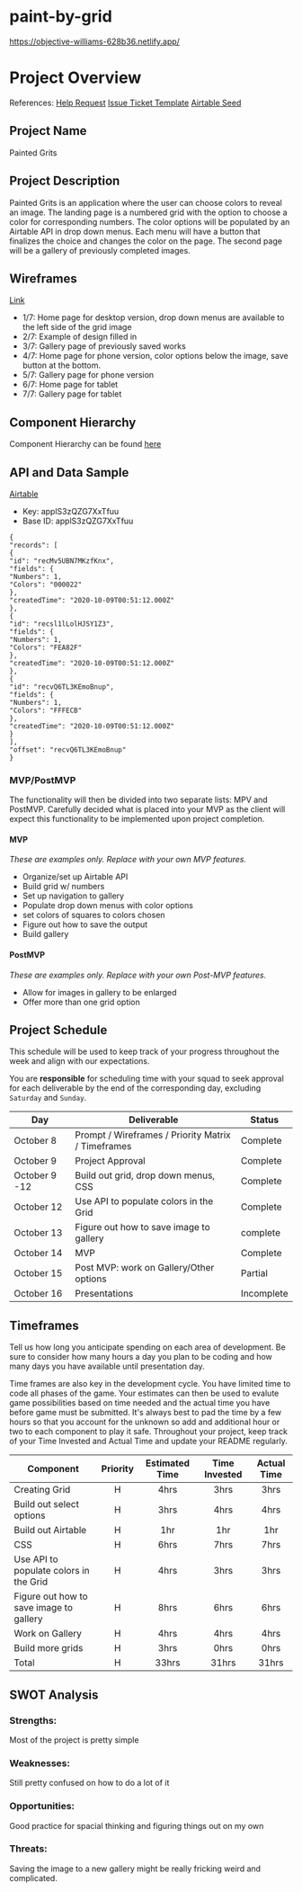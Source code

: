 # paint-by-grid

https://objective-williams-628b36.netlify.app/

# Project Overview

References:
[Help Request](https://docs.google.com/forms/d/e/1FAIpQLSfkrM82Kljv_Wxx_716zv2WTHb1qr_J8htnMoBOiIsP4MN02w/viewform)
[Issue Ticket Template](https://git.generalassemb.ly/sei-nyc-phoenix/class-resources/blob/master/projects/issue-ticket-template.md)
[Airtable Seed](https://git.generalassemb.ly/soleilyasmina/airtable-seed)

## Project Name

Painted Grits

## Project Description

Painted Grits is an application where the user can choose colors to reveal an image. The landing page is a numbered grid with the option to choose a color for corresponding numbers. The color options will be populated by an Airtable API in drop down menus. Each menu will have a button that finalizes the choice and changes the color on the page. The second page will be a gallery of previously completed images.

## Wireframes

[Link](https://www.figma.com/proto/3L11fbptO3xASD6sKSkkgi/Painted-Grits?node-id=3%3A3&scaling=scale-down)

- 1/7: Home page for desktop version, drop down menus are available to the left side of the grid image
- 2/7: Example of design filled in
- 3/7: Gallery page of previously saved works
- 4/7: Home page for phone version, color options below the image, save button at the bottom.
- 5/7: Gallery page for phone version
- 6/7: Home page for tablet
- 7/7: Gallery page for tablet

## Component Hierarchy

Component Hierarchy can be found [here](https://www.figma.com/proto/hhXrBqiOoUYUHAU7fjDKLn/Component-Hierarcy?node-id=6%3A15&scaling=scale-down)

## API and Data Sample

[Airtable]("https://api.airtable.com/v0/applS3zQZG7XxTfuu/painted-grits?maxRecords=3&view=Grid%20view")

- Key: applS3zQZG7XxTfuu
- Base ID: applS3zQZG7XxTfuu

```
{
"records": [
{
"id": "recMv5UBN7MKzfKnx",
"fields": {
"Numbers": 1,
"Colors": "000022"
},
"createdTime": "2020-10-09T00:51:12.000Z"
},
{
"id": "recsl1lLolHJSY1Z3",
"fields": {
"Numbers": 1,
"Colors": "FEA82F"
},
"createdTime": "2020-10-09T00:51:12.000Z"
},
{
"id": "recvQ6TL3KEmoBnup",
"fields": {
"Numbers": 1,
"Colors": "FFFECB"
},
"createdTime": "2020-10-09T00:51:12.000Z"
}
],
"offset": "recvQ6TL3KEmoBnup"
}
```

### MVP/PostMVP

The functionality will then be divided into two separate lists: MPV and PostMVP. Carefully decided what is placed into your MVP as the client will expect this functionality to be implemented upon project completion.

#### MVP

_These are examples only. Replace with your own MVP features._

- Organize/set up Airtable API
- Build grid w/ numbers
- Set up navigation to gallery
- Populate drop down menus with color options
- set colors of squares to colors chosen
- Figure out how to save the output
- Build gallery

#### PostMVP

_These are examples only. Replace with your own Post-MVP features._

- Allow for images in gallery to be enlarged
- Offer more than one grid option

## Project Schedule

This schedule will be used to keep track of your progress throughout the week and align with our expectations.

You are **responsible** for scheduling time with your squad to seek approval for each deliverable by the end of the corresponding day, excluding `Saturday` and `Sunday`.

| Day           | Deliverable                                        | Status     |
| ------------- | -------------------------------------------------- | ---------- |
| October 8     | Prompt / Wireframes / Priority Matrix / Timeframes | Complete   |
| October 9     | Project Approval                                   | Complete   |
| October 9 -12 | Build out grid, drop down menus, CSS               | Complete   |
| October 12    | Use API to populate colors in the Grid             | Complete   |
| October 13    | Figure out how to save image to gallery            | complete   |
| October 14    | MVP                                                | Complete   |
| October 15    | Post MVP: work on Gallery/Other options            | Partial    |
| October 16    | Presentations                                      | Incomplete |

## Timeframes

Tell us how long you anticipate spending on each area of development. Be sure to consider how many hours a day you plan to be coding and how many days you have available until presentation day.

Time frames are also key in the development cycle. You have limited time to code all phases of the game. Your estimates can then be used to evalute game possibilities based on time needed and the actual time you have before game must be submitted. It's always best to pad the time by a few hours so that you account for the unknown so add and additional hour or two to each component to play it safe. Throughout your project, keep track of your Time Invested and Actual Time and update your README regularly.

| Component                               | Priority | Estimated Time | Time Invested | Actual Time |
| --------------------------------------- | :------: | :------------: | :-----------: | :---------: |
| Creating Grid                           |    H     |      4hrs      |     3hrs      |    3hrs     |
| Build out select options                |    H     |      3hrs      |     4hrs      |    4hrs     |
| Build out Airtable                      |    H     |      1hr       |      1hr      |     1hr     |
| CSS                                     |    H     |      6hrs      |     7hrs      |    7hrs     |
| Use API to populate colors in the Grid  |    H     |      4hrs      |     3hrs      |    3hrs     |
| Figure out how to save image to gallery |    H     |      8hrs      |     6hrs      |    6hrs     |
| Work on Gallery                         |    H     |      4hrs      |     4hrs      |    4hrs     |
| Build more grids                        |    H     |      3hrs      |     0hrs      |    0hrs     |
| Total                                   |    H     |     33hrs      |     31hrs     |    31hrs    |

## SWOT Analysis

### Strengths:

Most of the project is pretty simple

### Weaknesses:

Still pretty confused on how to do a lot of it

### Opportunities:

Good practice for spacial thinking and figuring things out on my own

### Threats:

Saving the image to a new gallery might be really fricking weird and complicated.
